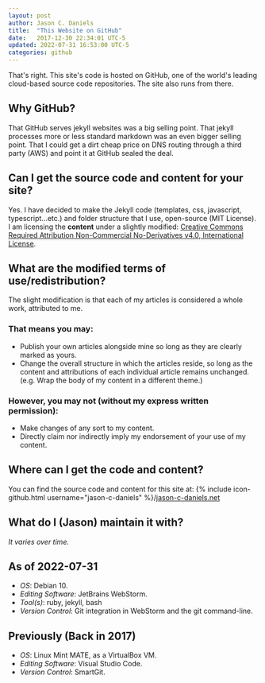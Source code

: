 ```yaml
---
layout: post
author: Jason C. Daniels
title:  "This Website on GitHub"
date:   2017-12-30 22:34:01 UTC-5  
updated: 2022-07-31 16:53:00 UTC-5
categories: github
---
```

That's right. This site's code is hosted on GitHub, one of the world's leading cloud-based source code repositories. 
The site also runs from there.

## Why GitHub?
That GitHub serves jekyll websites was a big selling point. That jekyll processes more or less standard markdown was an 
even bigger selling point. That I could get a dirt cheap price on DNS routing through a third party (AWS) and point it 
at GitHub sealed the deal.

## Can I get the source code and content for your site?
Yes. I have decided to make the Jekyll code (templates, css, javascript, typescript...etc.) and folder structure that I 
use, open-source (MIT License). I am licensing the **content** under a slightly 
modified: [Creative Commons Required Attribution Non-Commercial No-Derivatives v4.0, International License](https://creativecommons.org/licenses/by-nc-nd/4.0/). 

## What are the modified terms of use/redistribution?
The slight modification is that each of my articles is considered a whole work, attributed to me.

### That means you may:

* Publish your own articles alongside mine so long as they are clearly marked as yours.
* Change the overall structure in which the articles reside, so long as the content and attributions of each individual 
  article remains unchanged. (e.g. Wrap the body of my content in a different theme.)

### However, you may not (without my express written permission):

* Make changes of any sort to my content.
* Directly claim nor indirectly imply my endorsement of your use of my content.

## Where can I get the code and content?

You can find the source code and content for this site at:
{% include icon-github.html username="jason-c-daniels" %}/[jason-c-daniels.net](https://github.com/jason-c-daniels/jason-c-daniels.net/)

## What do I (Jason) maintain it with?

*It varies over time.*

## As of 2022-07-31

* *OS*: Debian 10.
* *Editing Software*: JetBrains WebStorm.
* *Tool(s)*: ruby, jekyll, bash
* *Version Control*: Git integration in WebStorm and the git command-line.

## Previously (Back in 2017)

* *OS*: Linux Mint MATE, as a VirtualBox VM.
* *Editing Software*: Visual Studio Code.
* *Version Control*: SmartGit.